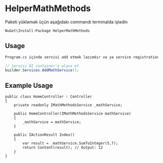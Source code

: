 
# HelperMathMethods

Paketi yükləmək üçün aşağıdakı commandı terminalda işlədin

```bash
NuGet\Install-Package HelperMathMethods
```

## Usage

```csharp
Program.cs içində servisi add etmək lazımdır və ya service registration içində

// Servisi DI container'a əlavə et
builder.Services.AddMathService();
```

## Example Usage
```CSharp
public class HomeController : Controller
{
    private readonly IMathMethodsService _mathService;

    public HomeController(IMathMethodsService mathService)
    {
        _mathService = mathService;
    }

    public IActionResult Index()
    {
        var result = _mathService.SumToInteger(5,7);
        return Content(result); // Output: 12
    }
}
```

